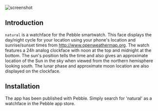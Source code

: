 ![screenshot](https://raw.githubusercontent.com/tomhettinger/natural/master/resources/images/pebble-screenshot_2014-08-15_11-15-18.png)


## Introduction
`natural` is a watchface for the Pebble smartwatch.  This face displays the day/night cycle for your location using your phone's location and sunrise/sunset times from http://www.openweathermap.org. The watch features a 24h analog clockface with noon at the top and midnight at the bottom.  The sun's position tells the time and also gives an approximate location of the Sun in the sky when viewed from the northern hemisphere looking south.  The lunar phase and approximate moon location are also displayed on the clockface.


## Installation
The app has been published with Pebble.  Simply search for 'natural' as a watchface in the Pebble app store.
